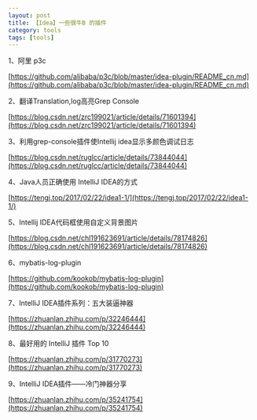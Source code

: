 ```yaml
---
layout: post
title: 【Idea】一些很牛B 的插件
category: tools
tags: [tools]
---
```


1、阿里 p3c

[https://github.com/alibaba/p3c/blob/master/idea-plugin/README_cn.md](https://github.com/alibaba/p3c/blob/master/idea-plugin/README_cn.md)

2、翻译Translation,log高亮Grep Console

[https://blog.csdn.net/zrc199021/article/details/71601394](https://blog.csdn.net/zrc199021/article/details/71601394)

3、利用grep-console插件使Intellij idea显示多颜色调试日志

[https://blog.csdn.net/ruglcc/article/details/73844044](https://blog.csdn.net/ruglcc/article/details/73844044)

4、Java人员正确使用 IntelliJ IDEA的方式

[https://tengj.top/2017/02/22/idea1-1/](https://tengj.top/2017/02/22/idea1-1/)

5、Intellij IDEA代码框使用自定义背景图片

[https://blog.csdn.net/chl191623691/article/details/78174826](https://blog.csdn.net/chl191623691/article/details/78174826)

6、mybatis-log-plugin

[https://github.com/kookob/mybatis-log-plugin](https://github.com/kookob/mybatis-log-plugin)

7、IntelliJ IDEA插件系列：五大装逼神器

[https://zhuanlan.zhihu.com/p/32246444](https://zhuanlan.zhihu.com/p/32246444)

8、最好用的 IntelliJ 插件 Top 10

[https://zhuanlan.zhihu.com/p/31770273](https://zhuanlan.zhihu.com/p/31770273)

9、IntelliJ IDEA插件——冷门神器分享

[https://zhuanlan.zhihu.com/p/35241754](https://zhuanlan.zhihu.com/p/35241754)

 
